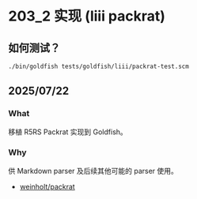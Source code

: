# 203_2 实现 (liii packrat)

## 如何测试？

```sh
./bin/goldfish tests/goldfish/liii/packrat-test.scm
```

## 2025/07/22

### What

移植 R5RS Packrat 实现到 Goldfish。

### Why

供 Markdown parser 及后续其他可能的 parser 使用。

- [weinholt/packrat](https://gitlab.com/weinholt/packrat)
